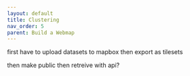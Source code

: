 ```yaml
---
layout: default
title: Clustering
nav_order: 5
parent: Build a Webmap
---
```




first have to upload datasets to mapbox then export as tilesets 

then make public
then retreive with api?  